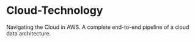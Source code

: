 # Cloud-Technology
Navigating the Cloud in AWS. A complete end-to-end pipeline of a cloud data architecture. 
